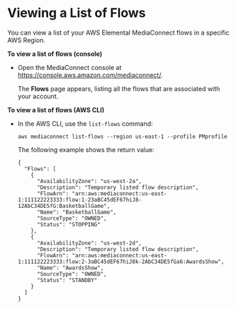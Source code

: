# Viewing a List of Flows<a name="flows-view-list"></a>

You can view a list of your AWS Elemental MediaConnect flows in a specific AWS Region\.

**To view a list of flows \(console\)**
+ Open the MediaConnect console at [https://console\.aws\.amazon\.com/mediaconnect/](https://console.aws.amazon.com/mediaconnect/)\.

  The **Flows** page appears, listing all the flows that are associated with your account\.

**To view a list of flows \(AWS CLI\)**
+ In the AWS CLI, use the `list-flows` command:

  ```
  aws mediaconnect list-flows --region us-east-1 --profile PMprofile
  ```

  The following example shows the return value:

  ```
  {
    "Flows": [
      {
        "AvailabilityZone": "us-west-2a",
        "Description": "Temporary listed flow description",
        "FlowArn": "arn:aws:mediaconnect:us-east-1:111122223333:flow:1-23aBC45dEF67hiJ8-12AbC34DE5fG:BasketballGame",
        "Name": "BasketballGame",
        "SourceType": "OWNED",
        "Status": "STOPPING"
      },
      {
        "AvailabilityZone": "us-west-2d",
        "Description": "Temporary listed flow description",
        "FlowArn": "arn:aws:mediaconnect:us-east-1:111122223333:flow:2-3aBC45dEF67hiJ8k-2AbC34DE5fGa6:AwardsShow",
        "Name": "AwardsShow",
        "SourceType": "OWNED",
        "Status": "STANDBY"
      }
    ]
  }
  ```